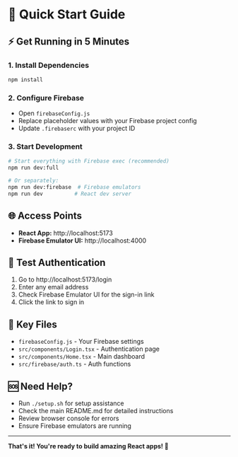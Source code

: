 # 🚀 Quick Start Guide

## ⚡ Get Running in 5 Minutes

### 1. Install Dependencies
```bash
npm install
```

### 2. Configure Firebase
- Open `firebaseConfig.js`
- Replace placeholder values with your Firebase project config
- Update `.firebaserc` with your project ID

### 3. Start Development
```bash
# Start everything with Firebase exec (recommended)
npm run dev:full

# Or separately:
npm run dev:firebase  # Firebase emulators
npm run dev          # React dev server
```

## 🌐 Access Points
- **React App:** http://localhost:5173
- **Firebase Emulator UI:** http://localhost:4000

## 🔐 Test Authentication
1. Go to http://localhost:5173/login
2. Enter any email address
3. Check Firebase Emulator UI for the sign-in link
4. Click the link to sign in

## 📁 Key Files
- `firebaseConfig.js` - Your Firebase settings
- `src/components/Login.tsx` - Authentication page
- `src/components/Home.tsx` - Main dashboard
- `src/firebase/auth.ts` - Auth functions

## 🆘 Need Help?
- Run `./setup.sh` for setup assistance
- Check the main README.md for detailed instructions
- Review browser console for errors
- Ensure Firebase emulators are running

---

**That's it! You're ready to build amazing React apps! 🎉**
